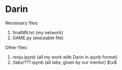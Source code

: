 # Darin

Necessary files:

1. finalNN.txt (my network)
2. GAME.py (exeutable file)

Other files:

1. renju.ipynb (all my work with Darin in ipynb format)
2. /labs/???.ipynb (all labs, given by our mentor) $\x$
